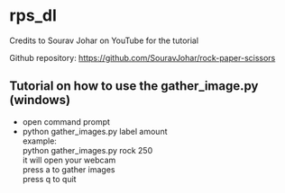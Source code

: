 # rps_dl
Credits to Sourav Johar on YouTube for the tutorial

Github repository:
https://github.com/SouravJohar/rock-paper-scissors

## Tutorial on how to use the gather_image.py (windows)
- open command prompt
- python gather_images.py label amount <br>
example: <br>
python gather_images.py rock 250 <br>
it will open your webcam <br>
press a to gather images <br>
press q to quit <br>
